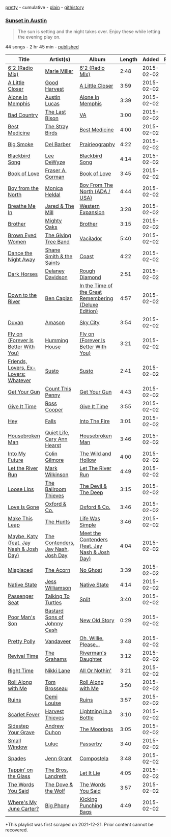 [pretty](/playlists/pretty/1MXbpQ8OiNsYtQxiXexPJ7.md) - cumulative - [plain](/playlists/plain/1MXbpQ8OiNsYtQxiXexPJ7) - [githistory](https://github.githistory.xyz/mackorone/spotify-playlist-archive/blob/main/playlists/plain/1MXbpQ8OiNsYtQxiXexPJ7)

### [Sunset in Austin](https://open.spotify.com/playlist/1MXbpQ8OiNsYtQxiXexPJ7)

> The sun is setting and the night takes over\. Enjoy these while letting the evening play on.

44 songs - 2 hr 45 min - [published](https://open.spotify.com/playlist/4kxssIC9ke65LePz38IFed)

| Title | Artist(s) | Album | Length | Added | Removed |
|---|---|---|---|---|---|
| [6'2 \(Radio Mix\)](https://open.spotify.com/track/0OZ4ou3QZdnWpWvD7NMARJ) | [Marie Miller](https://open.spotify.com/artist/6zO6YtmClhozAfxR05frh2) | [6'2 \(Radio Mix\)](https://open.spotify.com/album/0jvNM1U85MzmiRlRhg7Fgs) | 2:48 | 2015-02-02 |  |
| [A Little Closer](https://open.spotify.com/track/0bwjKb6XeyClMdwzz2656N) | [Good Harvest](https://open.spotify.com/artist/5mnn8ickgxgRP0haoM498j) | [A Little Closer](https://open.spotify.com/album/33kEmsft657PAfYmDxeISb) | 3:59 | 2015-02-02 |  |
| [Alone In Memphis](https://open.spotify.com/track/4DWKfVzGeMTElTxHJCjWet) | [Austin Lucas](https://open.spotify.com/artist/2xXNqL807BAunM2FdmAixU) | [Alone In Memphis](https://open.spotify.com/album/7HTyOObduaBJVWsgYCRI6c) | 3:39 | 2015-02-02 |  |
| [Bad Country](https://open.spotify.com/track/3aB3cZm9oeHBR2IjpQdhW4) | [The Last Bison](https://open.spotify.com/artist/6eJRqkCcePqNJkhk98IDbc) | [VA](https://open.spotify.com/album/6azoLLvralYBZzrhDI4oE2) | 3:00 | 2015-02-02 |  |
| [Best Medicine](https://open.spotify.com/track/1y2guKcORVHDi2aXJb6Lui) | [The Stray Birds](https://open.spotify.com/artist/6cPMzk1hDgzdIe8vkAhcNM) | [Best Medicine](https://open.spotify.com/album/2KUDngKL06BDh11hLVzBNR) | 4:00 | 2015-02-02 |  |
| [Big Smoke](https://open.spotify.com/track/5LZ7agOkwU9XEGGjqV3M47) | [Del Barber](https://open.spotify.com/artist/596XrMi1b7txL6jMiyb1yk) | [Prairieography](https://open.spotify.com/album/3XhcDa8mK74n4Ch9yaaioZ) | 4:22 | 2015-02-02 |  |
| [Blackbird Song](https://open.spotify.com/track/41FUDbrnvoc7RH0APur9jy) | [Lee DeWyze](https://open.spotify.com/artist/1KNNZV9twnpQBqyUoGvWA6) | [Blackbird Song](https://open.spotify.com/album/6316qgms0cRSXanY9meBSQ) | 4:14 | 2015-02-02 |  |
| [Book of Love](https://open.spotify.com/track/6n9uwS9nvAIdY4F35Rsb05) | [Fraser A\. Gorman](https://open.spotify.com/artist/6I0vVl1h6qbOm3EdZcR8dA) | [Book of Love](https://open.spotify.com/album/23UJWzVl8mszUV9ZyBn9Pi) | 3:45 | 2015-02-02 |  |
| [Boy from the North](https://open.spotify.com/track/517ubeor9CZCN27nif3Bev) | [Monica Heldal](https://open.spotify.com/artist/0OzR8yVFsezkr01beN2ec0) | [Boy From The North \(ADA / USA\)](https://open.spotify.com/album/0eERK7tiVyl5Q2gSurm3gH) | 4:44 | 2015-02-02 |  |
| [Breathe Me In](https://open.spotify.com/track/3QJXn8WqhtVWscEzGFfPJi) | [Jared & The Mill](https://open.spotify.com/artist/0GklSybv01PPje5GlXFq2i) | [Western Expansion](https://open.spotify.com/album/6CJT6WdvXN5sYKxilwKW0i) | 3:28 | 2015-02-02 |  |
| [Brother](https://open.spotify.com/track/6Gu9DujDOz1grSgUxsIKrj) | [Mighty Oaks](https://open.spotify.com/artist/5AVJt6VYXT4hMRP8D3MRAC) | [Brother](https://open.spotify.com/album/49umAS4lOZvAcx0RQDCw9d) | 3:15 | 2015-02-02 |  |
| [Brown Eyed Women](https://open.spotify.com/track/3WgRKHnbzl5YOMWqvuRgdV) | [The Giving Tree Band](https://open.spotify.com/artist/4FiCexSUcopoHqsrrzOzhX) | [Vacilador](https://open.spotify.com/album/3lUIQ7NQeBaNqKkEs22nzw) | 5:40 | 2015-02-02 |  |
| [Dance the Night Away](https://open.spotify.com/track/4Ez6kcErbQw2IBjm62i3Fg) | [Shane Smith & the Saints](https://open.spotify.com/artist/4pLxUMyDrijXynrUP59whJ) | [Coast](https://open.spotify.com/album/3Q6idrlnc5UQwg1RKKIglL) | 4:22 | 2015-02-02 |  |
| [Dark Horses](https://open.spotify.com/track/3CaPzSI4zoV6M4WZXWBCzL) | [Delaney Davidson](https://open.spotify.com/artist/5gKjq94Zz8p953ddbd9bRP) | [Rough Diamond](https://open.spotify.com/album/2KK3x2MddtY4The0gqQtfc) | 2:51 | 2015-02-02 |  |
| [Down to the River](https://open.spotify.com/track/7zvgjdj8ICCCRZSYXLlx77) | [Ben Caplan](https://open.spotify.com/artist/5eKwTB9ociIYxmAsVR0kXp) | [In the Time of the Great Remembering \(Deluxe Edition\)](https://open.spotify.com/album/1VUCHjHW4DtTsLMhNUpZlX) | 4:57 | 2015-02-02 |  |
| [Duvan](https://open.spotify.com/track/5WUZHSTSiVjHX7VlYFQGkZ) | [Amason](https://open.spotify.com/artist/4cJKxS7uOPhwb5UQ70sYpN) | [Sky City](https://open.spotify.com/album/55qnUk23XpTaogj2yckP82) | 3:54 | 2015-02-02 |  |
| [Fly on \(Forever Is Better With You\)](https://open.spotify.com/track/4CdDFNzEiVfeyis1xHmlU5) | [Humming House](https://open.spotify.com/artist/6ls2l3WdMnYWKS0WQKghHK) | [Fly on \(Forever Is Better With You\)](https://open.spotify.com/album/3e07HWlbrjGffr9Y4gU5G2) | 3:21 | 2015-02-02 |  |
| [Friends, Lovers, Ex\-Lovers: Whatever](https://open.spotify.com/track/4WrceuCclK7z1Y24Re8U1p) | [Susto](https://open.spotify.com/artist/7foyQbi7GKriLiv1GPVEwt) | [Susto](https://open.spotify.com/album/7HFZo3SKJQ3zmE1yZeIGZX) | 2:41 | 2015-02-02 |  |
| [Get Your Gun](https://open.spotify.com/track/5w2HVhwxwPWGECbelcGREF) | [Count This Penny](https://open.spotify.com/artist/4SCyy6VTtPV5q4EU0vzH0J) | [Get Your Gun](https://open.spotify.com/album/2Dh6SH1wNec1p4MJJV8ETf) | 4:43 | 2015-02-02 |  |
| [Give It Time](https://open.spotify.com/track/7CW0aeUOKmBR25ljCYwh8T) | [Ross Cooper](https://open.spotify.com/artist/0boXKQqSGu5yWmNPlmPp51) | [Give It Time](https://open.spotify.com/album/6XZcJJYfGm2vsnWBOMREIf) | 3:55 | 2015-02-02 |  |
| [Hey](https://open.spotify.com/track/061JLUPX1zwaAfZVqtopAo) | [Falls](https://open.spotify.com/artist/0SP0jz4htYhpiCuNEvKr0l) | [Into The Fire](https://open.spotify.com/album/7t1kITe0cMxe55gHnbRnHe) | 3:01 | 2015-02-02 |  |
| [Housebroken Man](https://open.spotify.com/track/3BLFRn1bObTn2E9WQB8cBI) | [Quiet Life](https://open.spotify.com/artist/13MdjUqnWNyfY4qKYQ9OPl), [Cary Ann Hearst](https://open.spotify.com/artist/2Fwqnm1kpxK4BZgWrsG5qm) | [Housebroken Man](https://open.spotify.com/album/5OGTvU4mhKMfoUkajeA0De) | 3:46 | 2015-02-02 |  |
| [Into My Future](https://open.spotify.com/track/5xBlWyn64LmSXFucqoNBiK) | [Colin Gilmore](https://open.spotify.com/artist/3o60dNyFHsweSIfv2ECwFf) | [The Wild and Hollow](https://open.spotify.com/album/3770hiRyfMemVTCbu0p8Da) | 4:00 | 2015-02-02 |  |
| [Let the River Run](https://open.spotify.com/track/2xdk8J0t32YZgcPUuNfyTs) | [Mark Wilkinson](https://open.spotify.com/artist/2xotqeudHAi6eXva57U5nK) | [Let The River Run](https://open.spotify.com/album/3OFIp1V1FbMaw48wNFzYi1) | 4:49 | 2015-02-02 |  |
| [Loose Lips](https://open.spotify.com/track/0fpIXr7pP8DBc3BGZMNxXq) | [The Ballroom Thieves](https://open.spotify.com/artist/7kZBQcHbD4IKKEJIMnrRWC) | [The Devil & The Deep](https://open.spotify.com/album/1M5T3XrZJQcbyVMezNiNaE) | 3:15 | 2015-02-02 |  |
| [Love Is Gone](https://open.spotify.com/track/3zy6yAAXV9jrKZWbtoePoq) | [Oxford & Co.](https://open.spotify.com/artist/1eJEB18LdtPqjCJgSNUEGy) | [Oxford & Co.](https://open.spotify.com/album/5lr1wdOjAiOMpbncRiahRv) | 3:46 | 2015-02-02 |  |
| [Make This Leap](https://open.spotify.com/track/45EFHz3wgRXydw3gxRpNea) | [The Hunts](https://open.spotify.com/artist/1fFdRZK1GDGXL7vRxxUWLH) | [Life Was Simple](https://open.spotify.com/album/6MtCLCBtVzUevNz0QNLqth) | 3:46 | 2015-02-02 |  |
| [Maybe, Katy \(feat\. Jay Nash & Josh Day\)](https://open.spotify.com/track/3TnBrLN5MVwsgGgi5UNpMp) | [The Contenders](https://open.spotify.com/artist/2SfJeCSWSXkOxFcmFYkUGP), [Jay Nash](https://open.spotify.com/artist/0c4o7xzZw62JwRpACfEV6P), [Josh Day](https://open.spotify.com/artist/7gW4Ra2wOox74gAQWjCVWX) | [Meet the Contenders \(feat\. Jay Nash & Josh Day\)](https://open.spotify.com/album/7KkqlHuLlAmwBBsoP3jI5f) | 4:04 | 2015-02-02 |  |
| [Misplaced](https://open.spotify.com/track/7AKsTwGKBlNQxDf2D6AQvt) | [The Acorn](https://open.spotify.com/artist/1fQObup5M4oSgLVDBnt22v) | [No Ghost](https://open.spotify.com/album/2TvF3T3FykvWh0SiyKGIfA) | 3:39 | 2015-02-02 |  |
| [Native State](https://open.spotify.com/track/3eZOtkZYvOYJJgUJWyNipA) | [Jess Williamson](https://open.spotify.com/artist/784kOgkd1H6jU4KgPMYHi9) | [Native State](https://open.spotify.com/album/59ojCT6Jx8dtTGkrS1YXMh) | 4:14 | 2015-02-02 |  |
| [Passenger Seat](https://open.spotify.com/track/5tVMudXRXOlbAq96fw2JTN) | [Talking To Turtles](https://open.spotify.com/artist/7kiuEsAD7rftviLEgHodRh) | [Split](https://open.spotify.com/album/0opUwFoXCqhigL9SttZxxF) | 3:40 | 2015-02-02 |  |
| [Poor Man's Son](https://open.spotify.com/track/6nYCdW3cDkm9VMOhpyjz0L) | [Bastard Sons of Johnny Cash](https://open.spotify.com/artist/7J7zkant0HwoShdwP6FHbe) | [New Old Story](https://open.spotify.com/album/3ogmRHye16x4jSRHyeepjE) | 0:29 | 2015-02-02 |  |
| [Pretty Polly](https://open.spotify.com/track/5ZCSxBtSpyvHvEvGuXuTEr) | [Vandaveer](https://open.spotify.com/artist/3SP3zwx9ot2sOEf80VJA5A) | [Oh, Willie, Please...](https://open.spotify.com/album/7nDcfCxLFJaMJ1dGv9sHS5) | 3:48 | 2015-02-02 |  |
| [Revival Time](https://open.spotify.com/track/20pd9tdnpI2Uliuec5m7fY) | [The Grahams](https://open.spotify.com/artist/1kAm1OltEmLomzR38KZakG) | [Riverman's Daughter](https://open.spotify.com/album/0WK8KjhfY5UXY3Lkikad6G) | 3:12 | 2015-02-02 |  |
| [Right Time](https://open.spotify.com/track/745d5FAEdoDfYg3gHFK1Ct) | [Nikki Lane](https://open.spotify.com/artist/2kWeFaiHBskk8oqky3KHcR) | [All Or Nothin'](https://open.spotify.com/album/1QKfsdpqt4YP8WdEKATNhU) | 3:21 | 2015-02-02 |  |
| [Roll Along with Me](https://open.spotify.com/track/4gEFHLEN4THO75g71IZdvp) | [Tom Brosseau](https://open.spotify.com/artist/2N8B0dQLfpwOtput9mRlko) | [Roll Along with Me](https://open.spotify.com/album/3jtR0vbtqY0R0iiDUgOuSM) | 3:50 | 2015-02-02 |  |
| [Ruins](https://open.spotify.com/track/0wQxi1GhjRxhAn5xdt0THz) | [Demi Louise](https://open.spotify.com/artist/2fmwEMhexjs7GyOUdd1VJt) | [Ruins](https://open.spotify.com/album/76vB5F3ifH5JnZv6S6kjX3) | 3:57 | 2015-02-02 |  |
| [Scarlet Fever](https://open.spotify.com/track/6JU8R89t6tJ2ipxmtKgx7B) | [Harvest Thieves](https://open.spotify.com/artist/2SLorOKOXQbuXcl2eCitfy) | [Lightning in a Bottle](https://open.spotify.com/album/3L2VhitEezmm743KrsS7J9) | 3:10 | 2015-02-02 |  |
| [Sidestep Your Grave](https://open.spotify.com/track/3NFw3NsrNVOyGljjRDbfmG) | [Andrew Duhon](https://open.spotify.com/artist/68HziuR2jVOJHuVhJM4H2l) | [The Moorings](https://open.spotify.com/album/1CLMMxoXlaXymWlsmK1A0L) | 3:05 | 2015-02-02 |  |
| [Small Window](https://open.spotify.com/track/1v6OugI45ja9YKK3HTz39J) | [Luluc](https://open.spotify.com/artist/2Jtfa8vjvzAAGxDfgIkU72) | [Passerby](https://open.spotify.com/album/3YMi92E4Jwp6mKfdtI8gex) | 3:40 | 2015-02-02 |  |
| [Spades](https://open.spotify.com/track/5MGZX7lzBIbyrtlx3Lf9Ux) | [Jenn Grant](https://open.spotify.com/artist/4ll7UpFe9fDtA0g16Vgf5L) | [Compostela](https://open.spotify.com/album/5SllCKHZ4EllBQxuk8pNPO) | 3:48 | 2015-02-02 |  |
| [Tappin’ on the Glass](https://open.spotify.com/track/58H0stcvz3DRCWvydtmDUl) | [The Bros\. Landreth](https://open.spotify.com/artist/7aW0i5ASfG998fHzkNDniL) | [Let It Lie](https://open.spotify.com/album/1kLhNc5wxdBqCd5Cj0jG4Y) | 4:05 | 2015-02-02 |  |
| [The Words You Said](https://open.spotify.com/track/2Dkp4gbGhl4zSQXno3SgQU) | [The Dove & the Wolf](https://open.spotify.com/artist/3GXHx6w51K9F5Xvzp9vFo6) | [The Words You Said](https://open.spotify.com/album/2HqpK2LqAATu9NZSS0YHJG) | 3:57 | 2015-02-02 |  |
| [Where's My June Carter?](https://open.spotify.com/track/1RHF9MHNRIEgNwYH8P28Cu) | [Big Phony](https://open.spotify.com/artist/3QZe2R0WQ6Hqa0IjHwj6sY) | [Kicking Punching Bags](https://open.spotify.com/album/6SiaZ61zHshNRNHcSwJ6ay) | 4:49 | 2015-02-02 |  |

\*This playlist was first scraped on 2021-12-21. Prior content cannot be recovered.
